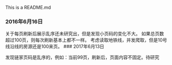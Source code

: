 T h i s   i s   a   R E A D M E . m d ### 2016年6月16日关于每页刷新后展示乱序还未研究出，但是发现小页码的变化不大。如果总页数超过100页，则每次刷新基本上都不一样。考虑读取地铁线，并发爬取，但是10号线沿线的房源还是100来页。 
 ### 2017年6月13日

发现链家页码是乱序的，例如：当前99页，刷新后，页面内容不固定。待研究
